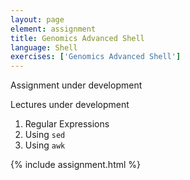 ```yaml
---
layout: page
element: assignment
title: Genomics Advanced Shell
language: Shell
exercises: ['Genomics Advanced Shell']
---
```


Assignment under development

Lectures under development

1. Regular Expressions
2. Using `sed`
3. Using `awk`

{% include assignment.html %}